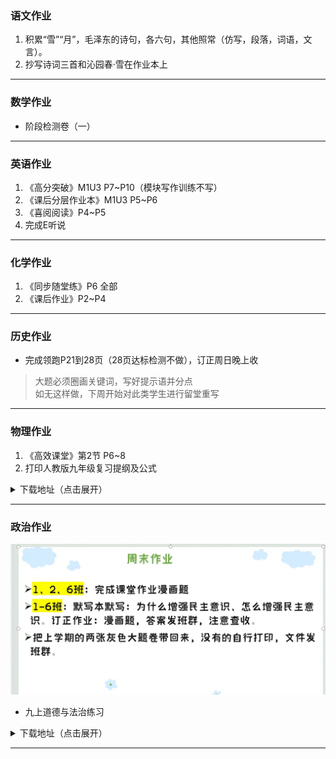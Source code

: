 ### 语文作业
1. 积累“雪”“月”，毛泽东的诗句，各六句，其他照常（仿写，段落，词语，文言）。
2. 抄写诗词三首和沁园春·雪在作业本上
---

### 数学作业
- 阶段检测卷（一）
---

### 英语作业
1. 《高分突破》M1U3 P7~P10（模块写作训练不写）
2. 《课后分层作业本》M1U3 P5~P6
3. 《喜阅阅读》P4~P5
4. 完成E听说
---

### 化学作业
1. 《同步随堂练》P6 全部
2. 《课后作业》P2~P4
---

### 历史作业
- 完成领跑P21到28页（28页达标检测不做），订正周日晚上收
> 大题必须圈画关键词，写好提示语并分点  
> 如无这样做，下周开始对此类学生进行留堂重写
---

### 物理作业
1. 《高效课堂》第2节 P6~8
2. 打印人教版九年级复习提纲及公式

<details>
<summary>下载地址（点击展开）</summary>

- [Gitee分流（推荐）](https://gitee.com/CMSZ001/hw/releases/download/G9S1/1phs.doc)
- [蓝奏云分流](https://lz.qaiu.top/d/lz/iXGJV35h076j@86tf)
- [Github分流](https://github.com/CMSZ002/hw/releases/download/G9S1/1phs.doc)

</details>

---

### 政治作业
![hw](./_images/1p.webp)  
- 九上道德与法治练习

<details>
<summary>下载地址（点击展开）</summary>

- [Gitee分流（推荐）](https://gitee.com/CMSZ001/hw/releases/download/G9S1/1p.docx)
- [蓝奏云分流](https://lz.qaiu.top/d/lz/iImdj35g9l7c@9vt2)
- [Github分流](https://github.com/CMSZ002/hw/releases/download/G9S1/1p.docx)

</details>

---
